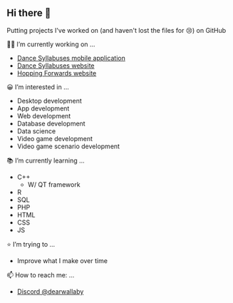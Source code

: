 ## Hi there 👋

Putting projects I've worked on (and haven't lost the files for 😢) on GitHub

👨‍💻 I’m currently working on ...
* [Dance Syllabuses mobile application](https://github.com/ProjectsKoryHasWorkedOn/DanceSyllabusesApp_2024)
* [Dance Syllabuses website](https://dancesyllabuses.com)
* [Hopping Forwards website](https://hoppingforwards.com/)

😀 I’m interested in ...
* Desktop development
* App development
* Web development
* Database development
* Data science
* Video game development
* Video game scenario development

📚 I’m currently learning ...
* C++
  * W/ QT framework
* R 
* SQL
* PHP
* HTML
* CSS
* JS

⭐ I’m trying to ...
* Improve what I make over time

📫 How to reach me: ...
* [Discord @dearwallaby](https://discord.com/users/users/351352351870943233)
